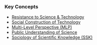 ### Key Concepts
+ [Resistance to Science & Technology](../Resistance%20to%20Science%20&%20Technology.md)
+ [Social Construction of Technology](Social%20Construction%20of%20Technology.md)
+ [Multi-Level Perspective (MLP)](Multi-Level%20Perspective%20(MLP).md)
+ [Public Understanding of Science](Public%20Understanding%20of%20Science.md)
+ [Sociology of Scientific Knowledge (SSK)](Sociology%20of%20Scientific%20Knowledge%20(SSK).md)
